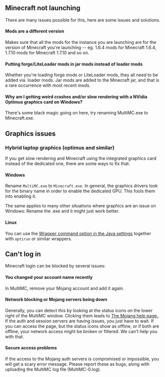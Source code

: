 ## Minecraft not launching
There are many issues possible for this, here are some issues and solutions.

#### Mods are a different version
Makes sure that all the mods for the instance you are launching are for the version of Minecraft you're launching -- eg. 1.6.4 mods for Minecraft 1.6.4, 1.7.10 mods for Minecraft 1.7.10 and so on.

#### Putting forge/LiteLoader mods in jar mods instead of loader mods
Whether you're loading forge mods or LiteLoader mods, they all need to be added via. loader mods. Jar mods are added to the Minecraft jar, and that is a rare occurrence with most recent mods.

#### Why am I getting weird crashes and/or slow rendering with a NVidia Optimus graphics card on Windows?
There's some black magic going on here, try renaming MultiMC.exe to Minecraft.exe.

## Graphics issues

### Hybrid laptop graphics (optimus and similar)
If you get slow rendering and Minecraft using the integrated graphics card instead of the dedicated one, there are some ways to fix that:

#### Windows
Rename `MultiMC.exe` to `Minecraft.exe`. In general, the graphics drivers look for the binary name in order to enable the dedicated GPU. This fools them into enabling it.

The same applies to many other situations where graphics are an issue on Windows: Rename the .exe and it might just work better.

#### Linux
You can use the [Wrapper command option in the Java settings](https://github.com/MultiMC/MultiMC5/wiki/Java-settings#custom-commands) together with `optirun` or similar wrappers.

## Can't log in
Minecraft login can be blocked by several issues:

#### You changed your account name recently
In MultiMC, remove your Mojang account and add it again.

#### Network blocking or Mojang servers being down
Generally, you can detect this by looking at the status icons on the lower right of the MultiMC window. Clicking them leads to [The Mojang help page.](https://help.mojang.com/). If the auth and session servers are having issues, you just have to wait. If you can access the page, but the status icons show as offline, or if both are offline, your network access might be broken or filtered. We can't help you with that.

#### Secure access problems
If the access to the Mojang auth servers is compromised or impossible, you will get a scary error message. Please report these as bugs, along with uploading the MultiMC log file (MultiMC-0.log).